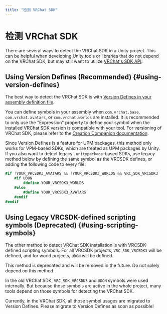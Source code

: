 ```yaml
---
title: "检测 VRChat SDK"
---
```


# 检测 VRChat SDK

There are several ways to detect the VRChat SDK in a Unity project. This can be helpful when developing Unity tools or libraries that do not depend on the VRChat SDK, but may still want to utilize [VRChat's SDK API](/sdk/public-sdk-api).

## Using Version Defines (Recommended) {#using-version-defines}

The best way to detect the VRChat SDK is with [Version Defines in your assembly definition file][version-defines].

You can define symbols in your assembly when `com.vrchat.base`, `com.vrchat.avatars`, or `com.vrchat.worlds` are installed.
It is recommended to only use the "Expression" property to define your symbol when the installed VRChat SDK version is compatible with your tool.
For versioning of VRChat SDK, please refer to the [Creation Companion documentation][versioning].

Since Version Defines is a feature for UPM packages, this method only works for VPM-based SDKs, which are treated as UPM packages by Unity.
If you also want to detect legacy `.unitypackage`-based SDKs, use legacy method below by defining the same symbol as the VRCSDK defines, or adding the following code to every file:

```csharp
#if !YOUR_VRCSDK3_AVATARS && !YOUR_VRCSDK3_WORLDS && VRC_SDK_VRCSDK3
    #if UDON
        #define YOUR_VRCSDK3_WORLDS
    #else
        #define YOUR_VRCSDK3_AVATARS
    #endif
#endif
```

[version-defines]: https://docs.unity3d.com/2019.4/Documentation/Manual/ScriptCompilationAssemblyDefinitionFiles.html#define-symbols
[versioning]: https://vcc.docs.vrchat.com/vpm/packages/#brandingbreakingbumps

## Using Legacy VRCSDK-defined scripting symbols (Deprecated) {#using-scripting-symbols}

The other method to detect VRChat SDK installation is with VRCSDK-defined scripting symbols.
For all VRCSDK projects, `VRC_SDK_VRCSDK3` will be defined, and for world projects, `UDON` will be defined.

This method is deprecated and will be removed in the future. Do not solely depend on this method.

In the old VRChat SDK, `VRC_SDK_VRCSDK3` and `UDON` symbols were used internally. But because those symbols are active in the whole project, many tools depend on those symbols for detecting the VRChat SDK.

Currently, in the VRChat SDK, all those symbol usages are migrated to Version Defines. Please migrate to Version Defines as soon as possible!
